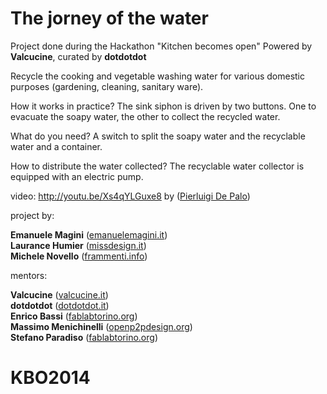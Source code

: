 The jorney of the water
=======================

Project done during the Hackathon "Kitchen becomes open" Powered by **Valcucine**, curated by **dotdotdot**

Recycle the cooking and vegetable washing water for various domestic purposes (gardening, cleaning, sanitary ware).

How it works in practice? The sink siphon is driven by two buttons. One to evacuate the soapy water, the other to collect the recycled water.

What do you need? A switch to split the soapy water and the recyclable water and a container.

How to distribute the water collected? The recyclable water collector is equipped with an electric pump.

video: http://youtu.be/Xs4qYLGuxe8 by  ([Pierluigi De Palo](http://www.pierluigidepalo.com/ "pierluigidepalo.com"))<br />

project by:

**Emanuele Magini** ([emanuelemagini.it](http://www.emanuelemagini.it/ "emanuelemagini.it"))<br />
**Laurance Humier** ([missdesign.it](http://www.missdesign.it/home/Laurence_HUMIER_NEWS_e-Boook_Cooking_Material.html "missdesign.it"))<br />
**Michele Novello** ([frammenti.info](http://frammenti.info/ "frammenti.info"))<br />

mentors:

**Valcucine** ([valcucine.it](http://www.valcucine.it/ "valcucine.it"))<br />
**dotdotdot** ([dotdotdot.it](http://www.dotdotdot.it/ "dotdotdot.it"))<br />
**Enrico Bassi** ([fablabtorino.org](http://fablabtorino.org/ "fablabtorino.org"))<br />
**Massimo Menichinelli** ([openp2pdesign.org](http://openp2pdesign.org/ "openp2pdesign.org"))<br />
**Stefano Paradiso** ([fablabtorino.org](http://fablabtorino.org/ "fablabtorino.org"))<br />


KBO2014
=======
